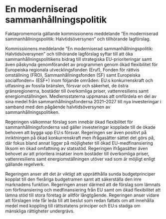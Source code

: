 # En moderniserad sammanhållningspolitik

Faktapromemoria gällande kommissionens meddelande ”En moderniserad sammanhållningspolitik: Halvtidsöversynen” och tillhörande lagförslag.

Kommissionens meddelande ”En moderniserad sammanhållningspolitik:
Halvtidsöversynen” och tillhörande lagförslag syftar till att öka sammanhållningspolitikens bidrag till strategiska EU-prioriteringar samt även påskynda genomförandet av programmen genom ökad flexibilitet för
Europeiska regionala utvecklingsfonden (Eruf), Fonden för rättvis omställning (FRO), Sammanhållningsfonden (SF) samt Europeiska socialfonden+ (ESF+) inom följande områden: EU:s konkurrenskraft och utfasning av fossila bränslen, försvar och säkerhet, de östra gränsregionerna, bostäder till överkomliga priser, vattenresiliens samt energiomställningen. Medlemsstaterna uppmanas att omfördela en del av sina medel från sammanhållningsfonderna 2021–2027 till nya investeringar i samband med den pågående halvtidsöversynen av sammanhållningspolitiken.

Regeringen välkomnar förslag som innebär ökad flexibilitet för sammanhållningsfonderna vad gäller investeringar kopplade till de ökade behoven att bygga upp EU:s försvar. Regeringen ser även positivt på inriktningen på ökad konkurrenskraft men ifrågasätter sättet det görs på, där fokus bland annat ligger på möjligheter till ökad EU-medfinansiering liksom en ökad omfattning av statsstöd. Regeringen ifrågasätter även behovet av att prioritera insatser inom bostäder till överkomliga priser, vattenresiliens samt energiomställningen utöver vad som är möjligt enligt gällande regelverk.

Regeringen anser att det är viktigt att upprätthålla sunda budgetprinciper kopplat till den fleråriga budgetramen samt att säkerställa den inre marknadens funktion. Regeringen anser därmed att de förslag som lämnats om förfinansiering och medfinansiering från EU samt om ökad flexibilitet att lämna stöd till stora företag är alltför långtgående. Regeringen anser vidare att förslagen inte får leda till att beslut som redan fattats om att innehålla medel med koppling till rättsstatens principer och EU:s stadga om mänskliga rättigheter undergrävs.
